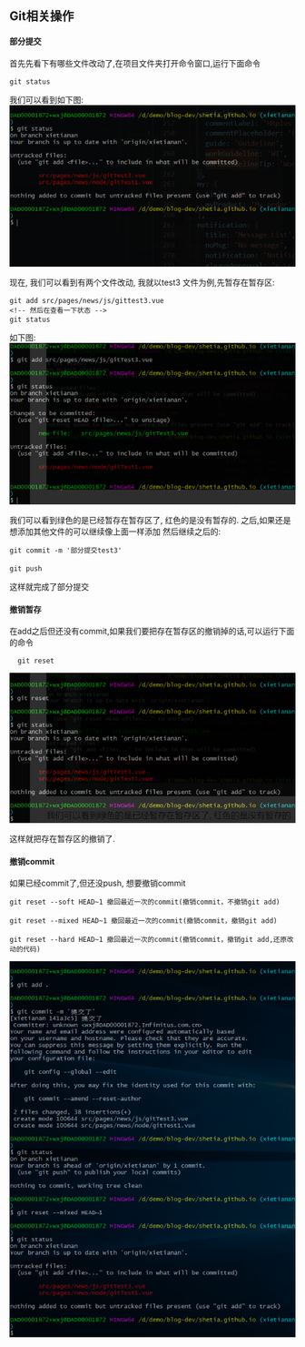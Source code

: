 ## Git相关操作

#### 部分提交
首先先看下有哪些文件改动了,在项目文件夹打开命令窗口,运行下面命令
```
git status
```
我们可以看到如下图:
![git status](./imgs/status.png)

现在, 我们可以看到有两个文件改动, 我就以test3 文件为例,先暂存在暂存区:
```
git add src/pages/news/js/gittest3.vue
<!-- 然后在查看一下状态 -->
git status
```
如下图:
![git add](./imgs/add.png)

我们可以看到绿色的是已经暂存在暂存区了, 红色的是没有暂存的.
之后,如果还是想添加其他文件的可以继续像上面一样添加
然后继续之后的:
```
git commit -m '部分提交test3'

git push
```

这样就完成了部分提交
#### 撤销暂存
 在add之后但还没有commit,如果我们要把存在暂存区的撤销掉的话,可以运行下面的命令
```
  git reset
```
![git reset](./imgs/reset.png)

这样就把存在暂存区的撤销了.

#### 撤销commit
如果已经commit了,但还没push, 想要撤销commit
```
git reset --soft HEAD~1 撤回最近一次的commit(撤销commit，不撤销git add)

git reset --mixed HEAD~1 撤回最近一次的commit(撤销commit，撤销git add)

git reset --hard HEAD~1 撤回最近一次的commit(撤销commit，撤销git add,还原改动的代码)
```

![git commit](./imgs/commit.png)
